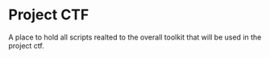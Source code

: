 # Project CTF

A place to hold all scripts realted to the overall toolkit that will be used in the project ctf.